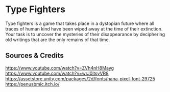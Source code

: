 # Type Fighters
Type fighters is a game that takes place in a dystopian future where all traces of human kind have been wiped away at the time of their extinction. Your task is to uncover the mysteries of their disappearance by deciphering old writings that are the only remains of that time.
## Sources & Credits
https://www.youtube.com/watch?v=ZVh4nH8Mayg  
https://www.youtube.com/watch?v=wrJ0itsyVR8  
https://assetstore.unity.com/packages/2d/fonts/hana-pixel-font-29725  
https://penusbmic.itch.io/  
